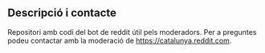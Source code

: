 ## Descripció i contacte

Repositori amb codi del bot de reddit útil pels moderadors. Per a preguntes podeu contactar amb la moderació de https://catalunya.reddit.com.

